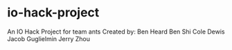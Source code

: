 # io-hack-project
An IO Hack Project for team ants
Created by:
Ben Heard
Ben Shi
Cole Dewis
Jacob Guglielmin
Jerry Zhou
